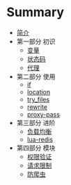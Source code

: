 # Summary

* [简介](README.md)
* 第一部分 初识
   * [变量](intro-variable.md)
   * [状态码](intro-code.mds)
   * [代理](intro-proxy.md)
* 第二部分 使用
   * [if](use-if.md)
   * [location](use-location.md)
   * [try_files](use-try-files.md)
   * [rewrite](use-rewrite.md)
   * [proxy-pass](use-proxy-pass.md)
* 第三部分 进阶
   * [负载均衡](advanced-load-balance.md)
   * [lua-redis](advance-lua-redis.md)
* 第四部分 模块
   * [权限验证](module-auth.md)
   * [请求限制](module-request-limit.md)
   * [防爬虫](module-reptile.md)
